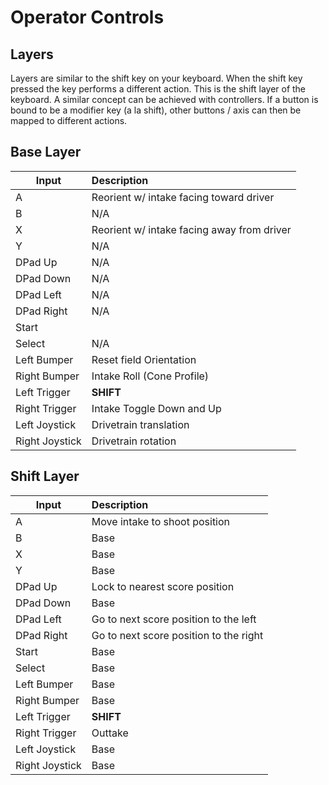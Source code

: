 # Operator Controls

## Layers

Layers are similar to the shift key on your keyboard. When the shift key pressed the key performs a different action.
This is the shift layer of the keyboard. A similar concept can be achieved with controllers. If a button is bound to be
a modifier key (a la shift), other buttons / axis can then be mapped to different actions.

## Base Layer

| Input          | Description                                |
|----------------|:-------------------------------------------|
| A              | Reorient w/ intake facing toward driver    |
| B              | N/A                                        |
| X              | Reorient w/ intake facing away from driver |
| Y              | N/A                                        |
| DPad Up        | N/A                                        |
| DPad Down      | N/A                                        |
| DPad Left      | N/A                                        |
| DPad Right     | N/A                                        |
| Start          |                                            |
| Select         | N/A                                        |
| Left Bumper    | Reset field Orientation                    |
| Right Bumper   | Intake Roll (Cone Profile)                 |
| Left Trigger   | **SHIFT**                                  |
| Right Trigger  | Intake Toggle Down and Up                  |
| Left Joystick  | Drivetrain translation                     |
| Right Joystick | Drivetrain rotation                        |

## Shift Layer

| Input          | Description                            |
|----------------|:---------------------------------------|
| A              | Move intake to shoot position          |
| B              | Base                                   |
| X              | Base                                   |
| Y              | Base                                   |
| DPad Up        | Lock to nearest score position         |
| DPad Down      | Base                                   |
| DPad Left      | Go to next score position to the left  |
| DPad Right     | Go to next score position to the right |
| Start          | Base                                   |
| Select         | Base                                   |
| Left Bumper    | Base                                   |
| Right Bumper   | Base                                   |
| Left Trigger   | **SHIFT**                              |
| Right Trigger  | Outtake                                |
| Left Joystick  | Base                                   |
| Right Joystick | Base                                   |

